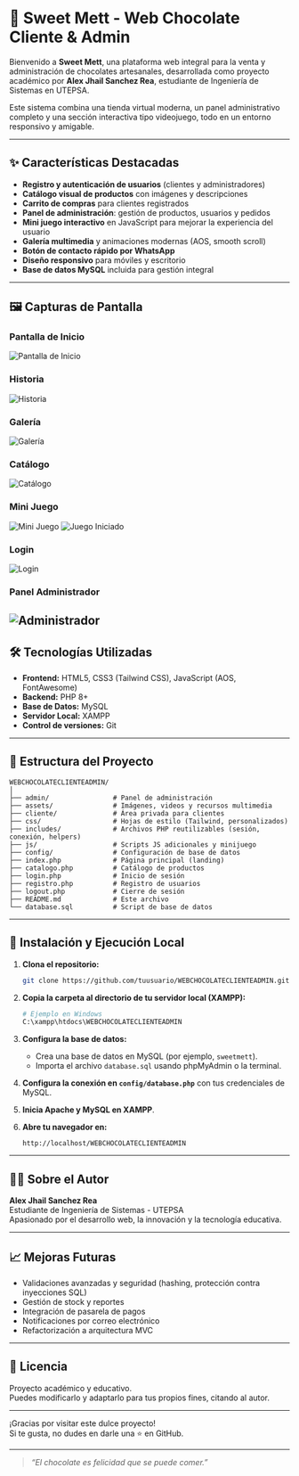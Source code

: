 # 🍫 Sweet Mett - Web Chocolate Cliente & Admin

Bienvenido a **Sweet Mett**, una plataforma web integral para la venta y administración de chocolates artesanales, desarrollada como proyecto académico por **Alex Jhail Sanchez Rea**, estudiante de Ingeniería de Sistemas en UTEPSA.

Este sistema combina una tienda virtual moderna, un panel administrativo completo y una sección interactiva tipo videojuego, todo en un entorno responsivo y amigable.

---

## ✨ Características Destacadas

- **Registro y autenticación de usuarios** (clientes y administradores)
- **Catálogo visual de productos** con imágenes y descripciones
- **Carrito de compras** para clientes registrados
- **Panel de administración**: gestión de productos, usuarios y pedidos
- **Mini juego interactivo** en JavaScript para mejorar la experiencia del usuario
- **Galería multimedia** y animaciones modernas (AOS, smooth scroll)
- **Botón de contacto rápido por WhatsApp**
- **Diseño responsivo** para móviles y escritorio
- **Base de datos MySQL** incluida para gestión integral

---

## 🖼️ Capturas de Pantalla

### Pantalla de Inicio
![Pantalla de Inicio](assets/inicio.png)

### Historia
![Historia](assets/nosotros.png)

### Galería
![Galería](assets/galeria.png)

### Catálogo
![Catálogo](assets/catalogo.png)

### Mini Juego
![Mini Juego](assets/juego.png)
![Juego Iniciado](assets/juegoplay.png)


### Login
![Login](assets/login.png)

### Panel Administrador
![Administrador](assets/admin.png)
---

## 🛠️ Tecnologías Utilizadas

- **Frontend:** HTML5, CSS3 (Tailwind CSS), JavaScript (AOS, FontAwesome)
- **Backend:** PHP 8+
- **Base de Datos:** MySQL
- **Servidor Local:** XAMPP
- **Control de versiones:** Git

---

## 📁 Estructura del Proyecto

```
WEBCHOCOLATECLIENTEADMIN/
│
├── admin/                # Panel de administración
├── assets/               # Imágenes, videos y recursos multimedia
├── cliente/              # Área privada para clientes
├── css/                  # Hojas de estilo (Tailwind, personalizados)
├── includes/             # Archivos PHP reutilizables (sesión, conexión, helpers)
├── js/                   # Scripts JS adicionales y minijuego
├── config/               # Configuración de base de datos
├── index.php             # Página principal (landing)
├── catalogo.php          # Catálogo de productos
├── login.php             # Inicio de sesión
├── registro.php          # Registro de usuarios
├── logout.php            # Cierre de sesión
├── README.md             # Este archivo
└── database.sql          # Script de base de datos
```

---

## 🚀 Instalación y Ejecución Local

1. **Clona el repositorio:**
   ```bash
   git clone https://github.com/tuusuario/WEBCHOCOLATECLIENTEADMIN.git
   ```

2. **Copia la carpeta al directorio de tu servidor local (XAMPP):**
   ```bash
   # Ejemplo en Windows
   C:\xampp\htdocs\WEBCHOCOLATECLIENTEADMIN
   ```

3. **Configura la base de datos:**
   - Crea una base de datos en MySQL (por ejemplo, `sweetmett`).
   - Importa el archivo `database.sql` usando phpMyAdmin o la terminal.

4. **Configura la conexión en `config/database.php`** con tus credenciales de MySQL.

5. **Inicia Apache y MySQL en XAMPP**.

6. **Abre tu navegador en:**
   ```
   http://localhost/WEBCHOCOLATECLIENTEADMIN
   ```

---

## 👨‍💻 Sobre el Autor

**Alex Jhail Sanchez Rea**  
Estudiante de Ingeniería de Sistemas - UTEPSA  
Apasionado por el desarrollo web, la innovación y la tecnología educativa.

---

## 📈 Mejoras Futuras

- Validaciones avanzadas y seguridad (hashing, protección contra inyecciones SQL)
- Gestión de stock y reportes
- Integración de pasarela de pagos
- Notificaciones por correo electrónico
- Refactorización a arquitectura MVC

---

## 📄 Licencia

Proyecto académico y educativo.  
Puedes modificarlo y adaptarlo para tus propios fines, citando al autor.

---

¡Gracias por visitar este dulce proyecto!  
Si te gusta, no dudes en darle una ⭐ en GitHub.

---

> _“El chocolate es felicidad que se puede comer.”_
